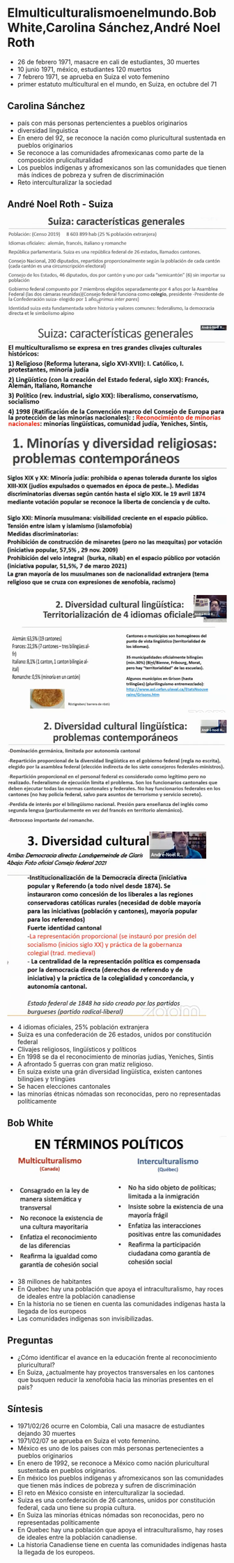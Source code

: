 # Elmulticulturalismoenelmundo.Bob White,Carolina Sánchez,André Noel Roth

- 26 de febrero 1971, masacre en cali de estudiantes, 30 muertes
- 10 junio 1971, méxico, estudiantes 120 muertos
- 7 febrero 1971, se aprueba en Suiza el voto femenino
- primer estatuto multicultural en el mundo, en Suiza, en octubre del 71

## Carolina Sánchez

- país con más personas pertencientes a pueblos originarios
- diversidad linguistica
- En enero del 92, se reconoce la nación como pluricultural sustentada en pueblos originarios
- Se reconoce a las comunidades afromexicanas como parte de la composición pruliculturalidad
- Los pueblos indígenas y afromexicanos son las comunidades que tienen más índices de pobreza y sufren de discriminación
- Reto interculturalizar la sociedad

## André Noel Roth - Suiza

![Suiza info genral](images/0000.png)

![clivajes](images/0001.png)

![problemas actuales](images/0002.png)

![Cantones](images/0003.png)

![Diversidad lingüística](images/0004.png)

![Diversidad Cultural](images/0005.png)

- 4 idiomas oficiales, 25%  población extranjera
- Suiza es una confederación de 26 estados, unidos por constitución federal
- Clivajes religiosos, lingüísticos y políticos
- En 1998 se da el reconocimiento de minorías judías, Yeniches, Sintis
- A afrontado 5 guerras con gran matiz religioso.
- En suiza existe una grán diversidad lingüística, existen cantones bilingües y trlingües
- Se hacen elecciones cantonales
- las minorías étnicas nómadas son reconocidas, pero no representadas políticamente

## Bob White

![Multiculturalismo e Intercuturalismo](images/0006.png)

- 38 millones de habitantes
- En Quebec hay una población que apoya el intraculturalismo, hay roces de ideales entre la población canadiense
- En la historia no se tienen en cuenta las comunidades indígenas hasta la llegada de los europeos
- Las comunidades indígenas son invisibilizadas.

## Preguntas

- ¿Cómo identificar el avance en la educación frente al reconocimiento pluricultural?
- En Suiza, ¿actualmente hay proyectos transversales en los cantones que busquen reducir la xenofobia hacia las minorías presentes en el país?

## Síntesis


- 1971/02/26 ocurre en Colombia, Cali una masacre de estudiantes dejando 30 muertes
- 1971/02/07 se aprueba en Suiza el voto femenino.
- México es uno de los paises con más personas pertenecientes a pueblos originarios
- En enero de 1992, se reconoce a México como nación pluricultural sustentada en pueblos originarios.
- En méxico los pueblos indígenas y afromexicanos son las comunidades que tienen más índices de pobreza y sufren de discriminación
- El reto en México consiste en interculturalizar la sociedad.
- Suiza es una confederación de 26 cantones, unidos por constitución federal, cada uno tiene su propia cultura.
- En Suiza las minorías étnicas nómadas son reconocidas, pero no representadas políticamente
- En Quebec hay una población que apoya el intraculturalismo, hay roses de ideales entre la población canadiense.
- La historia Canadiense tiene en cuenta las comunidades indígenas hasta la llegada de los europeos.